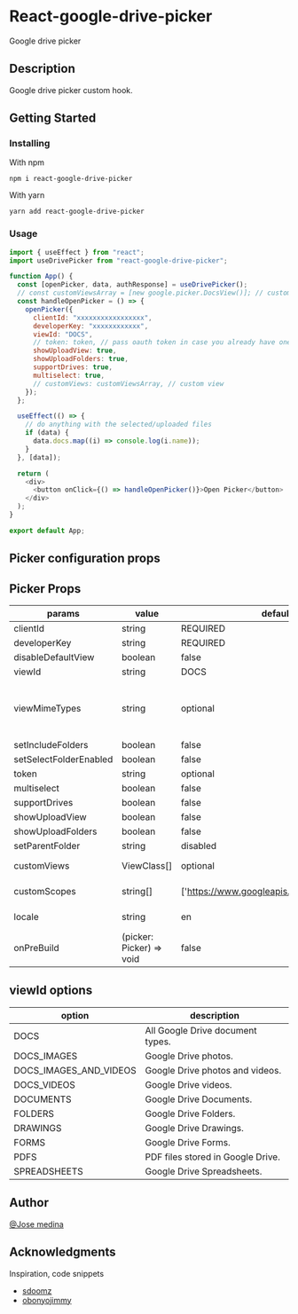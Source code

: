 # React-google-drive-picker

Google drive picker

## Description

Google drive picker custom hook.

## Getting Started

### Installing

With npm

```
npm i react-google-drive-picker
```

With yarn

```
yarn add react-google-drive-picker
```

### Usage

```js
import { useEffect } from "react";
import useDrivePicker from "react-google-drive-picker";

function App() {
  const [openPicker, data, authResponse] = useDrivePicker();
  // const customViewsArray = [new google.picker.DocsView()]; // custom view
  const handleOpenPicker = () => {
    openPicker({
      clientId: "xxxxxxxxxxxxxxxxx",
      developerKey: "xxxxxxxxxxxx",
      viewId: "DOCS",
      // token: token, // pass oauth token in case you already have one
      showUploadView: true,
      showUploadFolders: true,
      supportDrives: true,
      multiselect: true,
      // customViews: customViewsArray, // custom view
    });
  };

  useEffect(() => {
    // do anything with the selected/uploaded files
    if (data) {
      data.docs.map((i) => console.log(i.name));
    }
  }, [data]);

  return (
    <div>
      <button onClick={() => handleOpenPicker()}>Open Picker</button>
    </div>
  );
}

export default App;
```

## Picker configuration props

## Picker Props

| params                 | value                    | default value                                      | description                                                                                                                                                       |
| ---------------------- | ------------------------ | -------------------------------------------------- | ----------------------------------------------------------------------------------------------------------------------------------------------------------------- |
| clientId               | string                   | REQUIRED                                           | Google client id                                                                                                                                                  |
| developerKey           | string                   | REQUIRED                                           | Google developer key                                                                                                                                              |
| disableDefaultView     | boolean                  | false                                              | disables default view                                                                                                                                             |
| viewId                 | string                   | DOCS                                               | ViewIdOptions                                                                                                                                                     |
| viewMimeTypes          | string                   | optional                                           | Comma separated mimetypes. Use this in place of viewId if you need to filter multiple type of files. list: https://developers.google.com/drive/api/v3/mime-types. |
| setIncludeFolders      | boolean                  | false                                              | Show folders in the view items.                                                                                                                                   |
| setSelectFolderEnabled | boolean                  | false                                              | Allows the user to select a folder in Google Drive.                                                                                                               |
| token                  | string                   | optional                                           | access_token to skip auth part                                                                                                                                    |
| multiselect            | boolean                  | false                                              | Enable picker multiselect                                                                                                                                         |
| supportDrives          | boolean                  | false                                              | Support shared drives                                                                                                                                             |
| showUploadView         | boolean                  | false                                              | Enable upload view                                                                                                                                                |
| showUploadFolders      | boolean                  | false                                              | Enable folder selection(upload)                                                                                                                                   |
| setParentFolder        | string                   | disabled                                           | Drive folder id to upload                                                                                                                                         |
| customViews            | ViewClass[]              | optional                                           | Array of custom views you want to add to the picker                                                                                                               |
| customScopes           | string[]                 | ['https://www.googleapis.com/auth/drive.readonly'] | Array of custom scopes you want to add to the picker                                                                                                              |
| locale                 | string                   | en                                                 | List of supported locales https://developers.google.com/picker/docs#i18n                                                                                          |
| onPreBuild             | (picker: Picker) => void | false                                              | Optional callback with access to the picker instance                                                                                                              |

## viewId options

| option                 | description                       |
| ---------------------- | --------------------------------- |
| DOCS                   | All Google Drive document types.  |
| DOCS_IMAGES            | Google Drive photos.              |
| DOCS_IMAGES_AND_VIDEOS | Google Drive photos and videos.   |
| DOCS_VIDEOS            | Google Drive videos.              |
| DOCUMENTS              | Google Drive Documents.           |
| FOLDERS                | Google Drive Folders.             |
| DRAWINGS               | Google Drive Drawings.            |
| FORMS                  | Google Drive Forms.               |
| PDFS                   | PDF files stored in Google Drive. |
| SPREADSHEETS           | Google Drive Spreadsheets.        |

## Author

[@Jose medina](https://www.linkedin.com/in/jos%C3%A9-medina-56479a128/)

## Acknowledgments

Inspiration, code snippets

- [sdoomz](https://github.com/sdoomz/react-google-picker)
- [obonyojimmy](https://github.com/obonyojimmy/react-drive-picker#readme)
